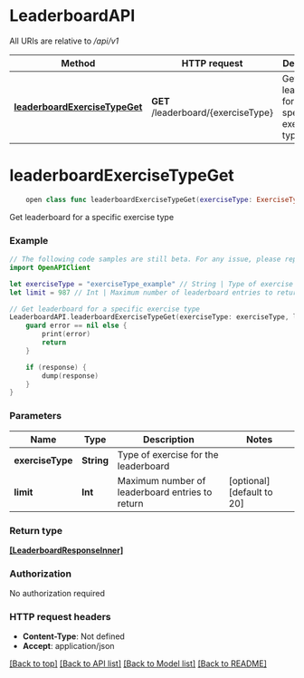 # LeaderboardAPI

All URIs are relative to */api/v1*

Method | HTTP request | Description
------------- | ------------- | -------------
[**leaderboardExerciseTypeGet**](LeaderboardAPI.md#leaderboardexercisetypeget) | **GET** /leaderboard/{exerciseType} | Get leaderboard for a specific exercise type


# **leaderboardExerciseTypeGet**
```swift
    open class func leaderboardExerciseTypeGet(exerciseType: ExerciseType_leaderboardExerciseTypeGet, limit: Int? = nil, completion: @escaping (_ data: [LeaderboardResponseInner]?, _ error: Error?) -> Void)
```

Get leaderboard for a specific exercise type

### Example
```swift
// The following code samples are still beta. For any issue, please report via http://github.com/OpenAPITools/openapi-generator/issues/new
import OpenAPIClient

let exerciseType = "exerciseType_example" // String | Type of exercise for the leaderboard
let limit = 987 // Int | Maximum number of leaderboard entries to return (optional) (default to 20)

// Get leaderboard for a specific exercise type
LeaderboardAPI.leaderboardExerciseTypeGet(exerciseType: exerciseType, limit: limit) { (response, error) in
    guard error == nil else {
        print(error)
        return
    }

    if (response) {
        dump(response)
    }
}
```

### Parameters

Name | Type | Description  | Notes
------------- | ------------- | ------------- | -------------
 **exerciseType** | **String** | Type of exercise for the leaderboard | 
 **limit** | **Int** | Maximum number of leaderboard entries to return | [optional] [default to 20]

### Return type

[**[LeaderboardResponseInner]**](LeaderboardResponseInner.md)

### Authorization

No authorization required

### HTTP request headers

 - **Content-Type**: Not defined
 - **Accept**: application/json

[[Back to top]](#) [[Back to API list]](../README.md#documentation-for-api-endpoints) [[Back to Model list]](../README.md#documentation-for-models) [[Back to README]](../README.md)


